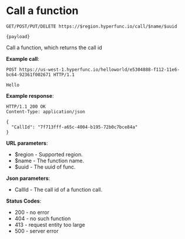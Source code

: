 # Call a function

```
GET/POST/PUT/DELETE https://$region.hyperfunc.io/call/$name/$uuid

{payload}
```

Call a function, which returns the call id

**Example call**:

```
POST https://us-west-1.hyperfunc.io/helloworld/e5304888-f112-11e6-bc64-92361f002671 HTTP/1.1

Hello
```

**Example response**:

```
HTTP/1.1 200 OK
Content-Type: application/json

{
  "CallId": "7f713fff-a65c-4004-b195-72b0c7bce84a"
}
```

**URL parameters**:

* $region - Supported region.
* $name - The function name.
* $uuid - The uuid of func.

**Json parameters**:

* CallId - The call id of a function call.

**Status Codes**:

* 200 - no error
* 404 - no such function
* 413 - request entity too large
* 500 - server error
